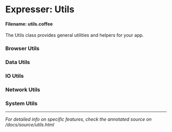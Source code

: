 # Expresser: Utils

#### Filename: utils.coffee

The Utils class provides general utilities and helpers for your app.

### Browser Utils

### Data Utils

### IO Utils

### Network Utils

### System Utils

---

*For detailed info on specific features, check the annotated source on /docs/source/utils.html*
